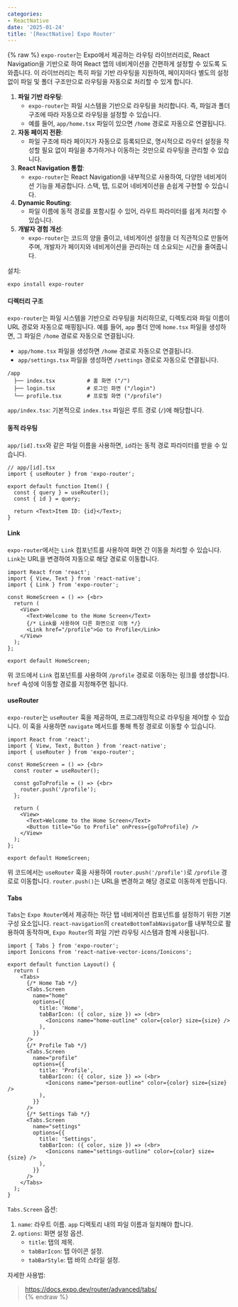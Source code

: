 ```yaml
---
categories:
- ReactNative
date: '2025-01-24'
title: '[ReactNative] Expo Router'
---
```


{% raw %}
`expo-router`는 Expo에서 제공하는 라우팅 라이브러리로, React Navigation을 기반으로 하여 React 앱의 네비게이션을 간편하게 설정할 수 있도록 도와줍니다. 이 라이브러리는 특히 파일 기반 라우팅을 지원하여, 페이지마다 별도의 설정 없이 파일 및 폴더 구조만으로 라우팅을 자동으로 처리할 수 있게 합니다.

1. **파일 기반 라우팅**:
    - `expo-router`는 파일 시스템을 기반으로 라우팅을 처리합니다. 즉, 파일과 폴더 구조에 따라 자동으로 라우팅을 설정할 수 있습니다.
    - 예를 들어, `app/home.tsx` 파일이 있으면 `/home` 경로로 자동으로 연결됩니다.
2. **자동 페이지 전환**:
    - 파일 구조에 따라 페이지가 자동으로 등록되므로, 명시적으로 라우터 설정을 작성할 필요 없이 파일을 추가하거나 이동하는 것만으로 라우팅을 관리할 수 있습니다.
3. **React Navigation 통합**:
    - `expo-router`는 React Navigation을 내부적으로 사용하여, 다양한 네비게이션 기능을 제공합니다. 스택, 탭, 드로어 네비게이션을 손쉽게 구현할 수 있습니다.
4. **Dynamic Routing**:
    - 파일 이름에 동적 경로를 포함시킬 수 있어, 라우트 파라미터를 쉽게 처리할 수 있습니다.
5. **개발자 경험 개선**:
    - `expo-router`는 코드의 양을 줄이고, 네비게이션 설정을 더 직관적으로 만들어주며, 개발자가 페이지와 네비게이션을 관리하는 데 소요되는 시간을 줄여줍니다.

설치:
```
expo install expo-router
```

#### 디렉터리 구조
`expo-router`는 파일 시스템을 기반으로 라우팅을 처리하므로, 디렉토리와 파일 이름이 URL 경로와 자동으로 매핑됩니다. 예를 들어, `app` 폴더 안에 `home.tsx` 파일을 생성하면, 그 파일은 `/home` 경로로 자동으로 연결됩니다.
- `app/home.tsx` 파일을 생성하면 `/home` 경로로 자동으로 연결됩니다.
- `app/settings.tsx` 파일을 생성하면 `/settings` 경로로 자동으로 연결됩니다.

```
/app
  ├── index.tsx          # 홈 화면 ("/")
  ├── login.tsx          # 로그인 화면 ("/login")
  └── profile.tsx        # 프로필 화면 ("/profile")
```

`app/index.tsx`: 기본적으로 `index.tsx` 파일은 루트 경로 (`/`)에 해당합니다.

#### 동적 라우팅
`app/[id].tsx`와 같은 파일 이름을 사용하면, `id`라는 동적 경로 파라미터를 받을 수 있습니다.

```
// app/[id].tsx
import { useRouter } from 'expo-router';

export default function Item() {
  const { query } = useRouter();
  const { id } = query;

  return <Text>Item ID: {id}</Text>;
}
```

#### Link
`expo-router`에서는 `Link` 컴포넌트를 사용하여 화면 간 이동을 처리할 수 있습니다. `Link`는 URL을 변경하여 자동으로 해당 경로로 이동합니다.

```
import React from 'react';
import { View, Text } from 'react-native';
import { Link } from 'expo-router';

const HomeScreen = () => {<br>
  return (
    <View>
      <Text>Welcome to the Home Screen</Text>
      {/* Link를 사용하여 다른 화면으로 이동 */}
      <Link href="/profile">Go to Profile</Link>
    </View>
  );
};

export default HomeScreen;
```

위 코드에서 `Link` 컴포넌트를 사용하여 `/profile` 경로로 이동하는 링크를 생성합니다. `href` 속성에 이동할 경로를 지정해주면 됩니다.

#### useRouter
`expo-router`는 `useRouter` 훅을 제공하여, 프로그래밍적으로 라우팅을 제어할 수 있습니다. 이 훅을 사용하면 `navigate` 메서드를 통해 특정 경로로 이동할 수 있습니다.

```
import React from 'react';
import { View, Text, Button } from 'react-native';
import { useRouter } from 'expo-router';

const HomeScreen = () => {<br>
  const router = useRouter();

  const goToProfile = () => {<br>
    router.push('/profile');
  };

  return (
    <View>
      <Text>Welcome to the Home Screen</Text>
      <Button title="Go to Profile" onPress={goToProfile} />
    </View>
  );
};

export default HomeScreen;
```

위 코드에서는 `useRouter` 훅을 사용하여 `router.push('/profile')`로 `/profile` 경로로 이동합니다. `router.push()`는 URL을 변경하고 해당 경로로 이동하게 만듭니다.

#### Tabs
`Tabs`는 `Expo Router`에서 제공하는 하단 탭 네비게이션 컴포넌트를 설정하기 위한 기본 구성 요소입니다. `react-navigation`의 `createBottomTabNavigator`를 내부적으로 활용하여 동작하며, `Expo Router`의 파일 기반 라우팅 시스템과 함께 사용됩니다.

```
import { Tabs } from 'expo-router';
import Ionicons from 'react-native-vector-icons/Ionicons';

export default function Layout() {
  return (
    <Tabs>
      {/* Home Tab */}
      <Tabs.Screen
        name="home"
        options={{
          title: 'Home',
          tabBarIcon: ({ color, size }) => (<br>
            <Ionicons name="home-outline" color={color} size={size} />
          ),
        }}
      />
      {/* Profile Tab */}
      <Tabs.Screen
        name="profile"
        options={{
          title: 'Profile',
          tabBarIcon: ({ color, size }) => (<br>
            <Ionicons name="person-outline" color={color} size={size} />
          ),
        }}
      />
      {/* Settings Tab */}
      <Tabs.Screen
        name="settings"
        options={{
          title: 'Settings',
          tabBarIcon: ({ color, size }) => (<br>
            <Ionicons name="settings-outline" color={color} size={size} />
          ),
        }}
      />
    </Tabs>
  );
}
```

`Tabs.Screen` 옵션:
1. `name`: 라우트 이름. `app` 디렉토리 내의 파일 이름과 일치해야 합니다.
2. `options`: 화면 설정 옵션.
    - `title`: 탭의 제목.
    - `tabBarIcon`: 탭 아이콘 설정.
    - `tabBarStyle`: 탭 바의 스타일 설정.

자세한 사용법:
> https://docs.expo.dev/router/advanced/tabs/<br>
{% endraw %}